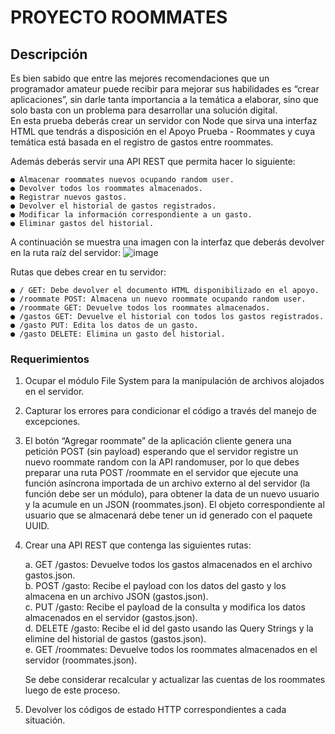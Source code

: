 # PROYECTO ROOMMATES
## Descripción
Es bien sabido que entre las mejores recomendaciones que un programador amateur puede recibir para mejorar sus habilidades es “crear aplicaciones”, sin darle tanta importancia a la temática a elaborar, sino que solo basta con un problema para desarrollar una solución digital.    
En esta prueba deberás crear un servidor con Node que sirva una interfaz HTML que tendrás a disposición en el Apoyo Prueba - Roommates y cuya temática está basada en el registro de gastos entre roommates.

Además deberás servir una API REST que permita hacer lo siguiente:    

    ● Almacenar roommates nuevos ocupando random user.    
    ● Devolver todos los roommates almacenados.    
    ● Registrar nuevos gastos.    
    ● Devolver el historial de gastos registrados.    
    ● Modificar la información correspondiente a un gasto.    
    ● Eliminar gastos del historial.    
    
A continuación se muestra una imagen con la interfaz que deberás devolver en la ruta raíz del servidor:
![image](https://user-images.githubusercontent.com/98556305/169445439-be509fca-31ec-48ce-9412-ce2bb1404e25.png)

Rutas que debes crear en tu servidor:    

    ● / GET: Debe devolver el documento HTML disponibilizado en el apoyo.    
    ● /roommate POST: Almacena un nuevo roommate ocupando random user.    
    ● /roommate GET: Devuelve todos los roommates almacenados.    
    ● /gastos GET: Devuelve el historial con todos los gastos registrados.    
    ● /gasto PUT: Edita los datos de un gasto.    
    ● /gasto DELETE: Elimina un gasto del historial.    

### Requerimientos

1. Ocupar el módulo File System para la manipulación de archivos alojados en el servidor.
2. Capturar los errores para condicionar el código a través del manejo de excepciones.
3. El botón “Agregar roommate” de la aplicación cliente genera una petición POST (sin payload) esperando que el servidor registre un nuevo roommate random con la API randomuser, por lo que debes preparar una ruta POST /roommate en el servidor que ejecute una función asíncrona importada de un archivo externo al del servidor (la función debe ser un módulo), para obtener la data de un nuevo usuario y la acumule en un JSON (roommates.json). El objeto correspondiente al usuario que se almacenará debe tener un id generado con el paquete UUID.
4. Crear una API REST que contenga las siguientes rutas:    

    a. GET /gastos: Devuelve todos los gastos almacenados en el archivo gastos.json.    
    b. POST /gasto: Recibe el payload con los datos del gasto y los almacena en un archivo JSON (gastos.json).    
    c. PUT /gasto: Recibe el payload de la consulta y modifica los datos almacenados en el servidor (gastos.json).    
    d. DELETE /gasto: Recibe el id del gasto usando las Query Strings y la elimine del historial de gastos (gastos.json).    
    e. GET /roommates: Devuelve todos los roommates almacenados en el servidor (roommates.json).    

    Se debe considerar recalcular y actualizar las cuentas de los roommates luego de este proceso.
5. Devolver los códigos de estado HTTP correspondientes a cada situación.

